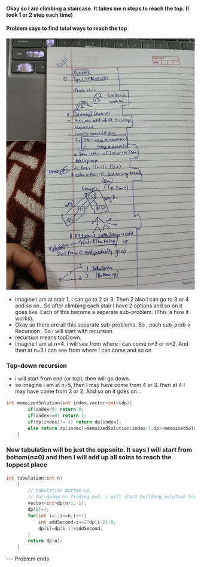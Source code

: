 #### Okay so I am climbing a staircase. It takes me n steps to reach the top. (I took 1 or 2 step each time)
#### Problem says to find total ways to reach the top
![climb](dp_1_climbStair.jpg)
- Imagine i am at stair 1, I can go to 2 or 3. Then 2 also I can go to 3 or 4 and so on.. So after climbing each stair I have 2 options and so on it goes like. Each of this become a separate sub-problem. (This is how it works).
- Okay so there are all this separate sub-problems. So , each sub-prob-> Recursion . So i will start with recursion
- recursion means topDown. 
- imagine I am at n=4. i will see from where i can come n=3 or n=2. And then at n=3 i can see from where I can come and so on


### Top-down recursion 
- i will start from end (or top), then will go down.
- so imagine i am at n=5, then I may have come from 4 or 3. then at 4 I may have come from 3 or 2. And so on it goes on... 
```cpp
int memoizedSolution(int index,vector<int>&dp){
        if(index<0) return 0;
        if(index==0) return 1;
        if(dp[index]!=-1) return dp[index];
        else return dp[index]=memoizedSolution(index-1,dp)+memoizedSolution(index-2,dp);
    }
```

### Now tabulation will be just the oppsoite. It says I will start from bottom(n=0) and then I will add up all solns to reach the toppest place
```cpp
int tabulation(int n)
    {
        // tabulation bottom-up,
        // for going or finding n=5, i will start building solution from 0
        vector<int>dp(n+1,-1);
        dp[0]=1;
        for(int i=1;i<=n;i++){
            int addSecond=i>=2?dp[i-2]:0;
            dp[i]=dp[i-1]+addSecond;
        }
        return dp[n];
    }
```


--- Problem ends


